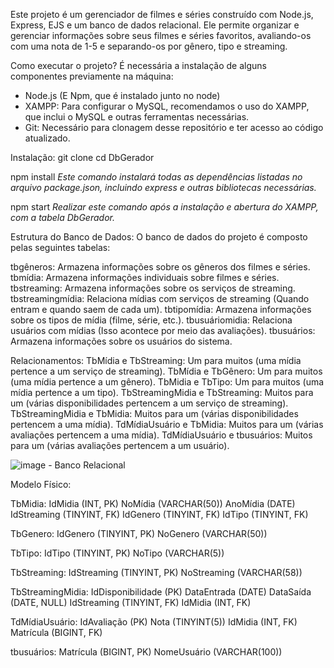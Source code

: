 Este projeto é um gerenciador de filmes e séries construído com Node.js, Express, EJS e um banco de dados relacional. Ele permite organizar e gerenciar informações sobre seus filmes e séries favoritos, avaliando-os com uma nota de 1-5 e separando-os por gênero, tipo e streaming.

Como executar o projeto?
É necessária a instalação de alguns componentes previamente na máquina:
- Node.js (E Npm, que é instalado junto no node)
- XAMPP: Para configurar o MySQL, recomendamos o uso do XAMPP, que inclui o MySQL e outras ferramentas necessárias.
- Git: Necessário para clonagem desse repositório e ter acesso ao código atualizado.

Instalação:
git clone 
cd DbGerador

npm install 
_Este comando instalará todas as dependências listadas no arquivo package.json, incluindo express e outras bibliotecas necessárias._

npm start
_Realizar este comando após a instalação e abertura do XAMPP, com a tabela DbGerador._

Estrutura do Banco de Dados:
O banco de dados do projeto é composto pelas seguintes tabelas:

tbgêneros: Armazena informações sobre os gêneros dos filmes e séries.
tbmídia: Armazena informações individuais sobre filmes e séries.
tbstreaming: Armazena informações sobre os serviços de streaming.
tbstreamingmídia: Relaciona mídias com serviços de streaming (Quando entram e quando saem de cada um).
tbtipomídia: Armazena informações sobre os tipos de mídia (filme, série, etc.).
tbusuáriomidia: Relaciona usuários com mídias (Isso acontece por meio das avaliações).
tbusuários: Armazena informações sobre os usuários do sistema.

Relacionamentos:
TbMídia e TbStreaming: Um para muitos (uma mídia pertence a um serviço de streaming).
TbMídia e TbGênero: Um para muitos (uma mídia pertence a um gênero).
TbMidia e TbTipo: Um para muitos (uma mídia pertence a um tipo).
TbStreamingMidia e TbStreaming: Muitos para um (várias disponibilidades pertencem a um serviço de streaming).
TbStreamingMidia e TbMidia: Muitos para um (várias disponibilidades pertencem a uma mídia).
TdMídiaUsuário e TbMidia: Muitos para um (várias avaliações pertencem a uma mídia).
TdMídiaUsuário e tbusuários: Muitos para um (várias avaliações pertencem a um usuário).


![image](https://github.com/user-attachments/assets/51bf79b8-a34d-4bfd-9f89-43f158217c9b) - Banco Relacional

Modelo Físico: 

TbMidia:
IdMidia (INT, PK)
NoMídia (VARCHAR(50))
AnoMídia (DATE)
IdStreaming (TINYINT, FK)
IdGenero (TINYINT, FK)
IdTipo (TINYINT, FK)

TbGenero:
IdGenero (TINYINT, PK)
NoGenero (VARCHAR(50))

TbTipo:
IdTipo (TINYINT, PK)
NoTipo (VARCHAR(5))

TbStreaming:
IdStreaming (TINYINT, PK)
NoStreaming (VARCHAR(58))

TbStreamingMidia:
IdDisponibilidade (PK)
DataEntrada (DATE)
DataSaída (DATE, NULL)
IdStreaming (TINYINT, FK)
IdMidia (INT, FK)

TdMídiaUsuário:
IdAvaliação (PK)
Nota (TINYINT(5))
IdMidia (INT, FK)
Matrícula (BIGINT, FK)

tbusuários:
Matrícula (BIGINT, PK)
NomeUsuário (VARCHAR(100))




  

